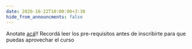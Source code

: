 ```yaml
---
date: 2020-10-22T10:00:00+3:30
hide_from_announcments: false
---
```

Anotate <a href="https://docs.google.com/forms/d/e/1FAIpQLSckJsBZnNgnSorH7VDNrh04FA2o0bWkoAUQ-f_awFpOmu7O2A/viewform?usp=sf_link" target="_blank">acá</a>!!
Recordá leer los pre-requisitos antes de inscribirte para que puedas aprovechar el curso
